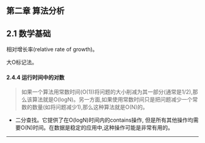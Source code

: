 ## 第二章 算法分析

## 2.1 数学基础

相对增长率(relative rate of growth)。

大O标记法。

#### 2.4.4 运行时间中的对数

> 如果一个算法用常数时间(O(1))将问题的大小削减为其一部分(通常是1/2),那么该算法就是O(logN)。另一方面,如果使用常数时间只是把问题减少一个常数的数量(如将问题减少1),那么这种算法就是O(N)的。

- 二分查找。它提供了在O(logN)时间内的contains操作, 但是所有其他操作均需要O(N)时间。在数据是稳定的应用中,这种操作可能是非常有用的。



------




































































